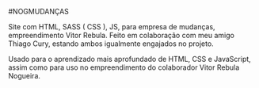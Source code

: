 #NOGMUDANÇAS

Site com HTML, SASS ( CSS ), JS, para empresa de mudanças, empreendimento Vitor Rebula. Feito em colaboração com meu amigo Thiago Cury, estando ambos igualmente engajados no projeto.

Usado para o aprendizado mais aprofundado de HTML, CSS e JavaScript, assim como para uso no empreendimento do colaborador Vitor Rebula Nogueira.
